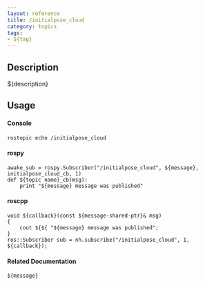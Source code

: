 ```yaml
---
layout: reference
title: /initialpose_cloud
category: topics
tags: 
- ${tag}
---
```


## Description
${description}

## Usage
#### Console
```
rostopic echo /initialpose_cloud
```

#### rospy
```
awake_sub = rospy.Subscriber("/initialpose_cloud", ${message}, initialpose_cloud_cb, 1)
def ${topic name}_cb(msg):
    print "${message} message was published"
```

#### roscpp
```
void ${callback}(const ${message-shared-ptr}& msg)
{
    cout ${${ "${message} message was published";
}
ros::Subscriber sub = nh.subscribe("/initialpose_cloud", 1, ${callback});
```

#### Related Documentation
``${message}``  